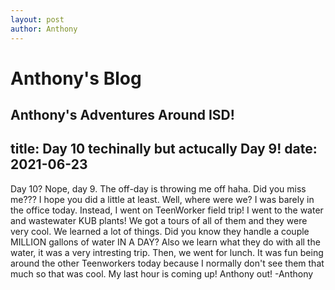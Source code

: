 ```yaml
---
layout: post
author: Anthony
---
```

# Anthony's Blog
Anthony's Adventures Around ISD!
---

title: Day 10 techinally but actucally Day 9!
date:  2021-06-23
---


Day 10? Nope, day 9. The off-day is throwing me off haha. Did you miss me??? I hope you did a little at least. Well, where were we? I was barely in the office today. Instead, I went on TeenWorker field trip! I went to the water and wastewater KUB plants! We got a tours of all of them and they were very cool. We learned a lot of things. Did you know they handle a couple MILLION gallons of water IN A DAY? Also we learn what they do with all the water, it was a very intresting trip. Then, we went for lunch. It was fun being around the other Teenworkers today because I normally don't see them that much so that was cool. My last hour is coming up! Anthony out! -Anthony